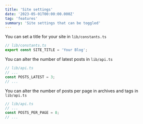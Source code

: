 ```yaml
---
title: 'Site settings'
date: '2023-05-01T00:00:00.000Z'
tag: 'features'
summary: 'Site settings that can be toggled'
---
```


You can set a title for your site in `lib/constants.ts`

```typescript
// lib/constants.ts
export const SITE_TITLE = 'Your Blog';
```

You can alter the number of latest posts in `lib/api.ts`

```typescript
// lib/api.ts
// ...
const POSTS_LATEST = 3;
// ...
```

You can alter the number of posts per page in archives and tags in `lib/api.ts`

```typescript
// lib/api.ts
// ...
const POSTS_PER_PAGE = 8;
// ...
```
